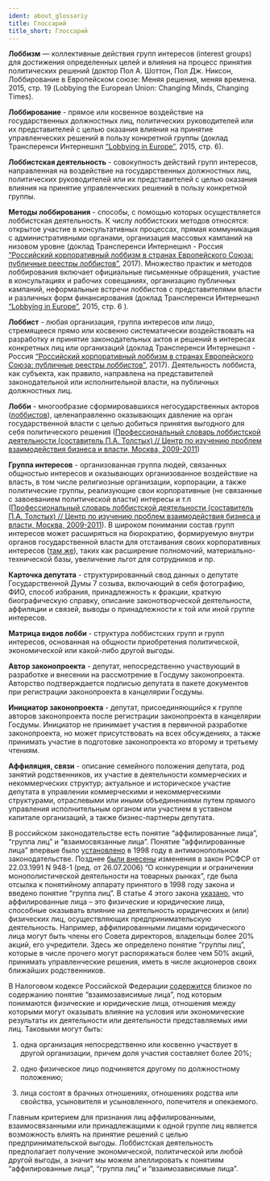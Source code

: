 ```yaml
---
ident: about_glossariy
title: Глоссарий
title_short: Глоссарий
---
```


**Лоббизм** — коллективные действия групп интересов (interest groups) для достижения определенных целей и влияния на процесс принятия политических решений (доктор Пол А. Шоттон, Пол Дж. Никсон, Лоббирование в Европейском союзе: Меняя решения, меняя времена. 2015, стр. 19 (Lobbying the European Union: Changing Minds, Changing Times).

**Лоббирование** - прямое или косвенное воздействие на государственных должностных лиц, политических руководителей или их представителей с целью оказания влияния на принятие управленческих решений в пользу конкретной группы (доклад Трансперенси Интернешнл [“Lobbying in Europe”](https://lobbying.transparency.org.ru/siloviki/files/2015_LobbyingInEurope_EN.pdf), 2015, стр. 6).

**Лоббистская деятельность** - совокупность действий групп интересов, направленная на воздействие на государственных должностных лиц, политических руководителей или их представителей с целью оказания влияния на принятие управленческих решений в пользу конкретной группы.

**Методы лоббирования** - способы, с помощью которых осуществляется лоббистская деятельность. К числу лоббистских методов относятся: открытое участие в консультативных процессах, прямая коммуникация с административными органами, организация массовых кампаний на низовом уровне (доклад Трансперенси Интернешнл - Россия [“Российский корпоративный лоббизм в странах Европейского Союза: публичные реестры лоббистов”](https://transparency.org.ru/special/lobbying/docs/report-ru.pdf), 2017). Множество практик и методов лоббирования включает официальные письменные обращения, участие в консультациях и рабочих совещаниях, организацию публичных кампаний, неформальные встречи лоббистов с представителями власти и различных форм финансирования (доклад Трансперенси Интернешнл [“Lobbying in Europe”](https://lobbying.transparency.org.ru/siloviki/files/2015_LobbyingInEurope_EN.pdf), 2015, стр. 6 ).

**Лоббист** - любая организация, группа интересов или лицо, стремящееся прямо или косвенно систематически воздействовать на разработку и принятие законодательных актов и решений в интересах конкретных лиц или организаций (доклад Трансперенси Интернешнл - Россия [“Российский корпоративный лоббизм в странах Европейского Союза: публичные реестры лоббистов”](https://transparency.org.ru/special/lobbying/docs/report-ru.pdf), 2017). Деятельность лоббиста, как субъекта, как правило, направлена на представителей законодательной или исполнительной власти, на публичных должностных лиц.

**Лобби** - многообразие сформировавшихся негосударственных акторов ([лоббистов](http://www.lobbying.ru/dictionary_word.php?id=7)), целенаправленно оказывающих давление на орган государственной власти с целью добиться принятия выгодного для себя политического решения ([Профессиональный словарь лоббистской деятельности (составитель П.А. Толстых) // Центр по изучению проблем взаимодействия бизнеса и власти, Москва, 2009-2011](http://www.lobbying.ru/dictionary_word.php?id=52))

**Группа интересов** - организованная группа людей, связанных общностью интересов и оказывающих организованное воздействие на власть, в том числе религиозные организации, корпорации, а также политические группы, реализующие свои корпоративные (не связанные с завоеванием политической власти) интересы и т.п ([Профессиональный словарь лоббистской деятельности (составитель П.А. Толстых) // Центр по изучению проблем взаимодействия бизнеса и власти, Москва, 2009-2011](http://lobbying.ru/dictionary_word.php?id=53)). В широком понимании состав групп интересов может расширяться на бюрократию, формируемую внутри органов государственной власти для отстаивания своих корпоративных интересов ([там же](http://lobbying.ru/dictionary_word.php?id=53)), таких как расширение полномочий, материально-технической базы, увеличение льгот для сотрудников и пр.

**Карточка депутата** - структурированный свод данных о депутате Государственной Думы 7 созыва, включающий в себя фотографию, ФИО, способ избрания, принадлежность к фракции, краткую биографическую справку, описание законотворческой деятельности, аффиляции и связей, выводы о принадлежности к той или иной группе интересов.

**Матрица видов лобби** - структура лоббистских групп и групп интересов, основанная на общности приобретения политической, экономической или какой-либо другой выгоды.

**Автор законопроекта** - депутат, непосредственно участвующий в разработке и внесении на рассмотрение в Госдуму законопроекта. Авторство подтверждается подписью депутата в пакете документов при регистрации законопроекта в канцелярии Госдумы.

**Инициатор законопроекта** - депутат, присоединяющийся к группе авторов законопроекта после регистрации законопроекта в канцелярии Госдумы. Инициатор не принимает участия в первичной разработке законопроекта, но может присутствовать на всех обсуждениях, а также принимать участие в подготовке законопроекта ко второму и третьему чтениям.

**Аффиляция, связи** - описание семейного положения депутата, род занятий родственников, их участие в деятельности коммерческих и некоммерческих структур; актуальное и историческое участие депутата в управлении коммерческими и некоммерческими структурами, отраслевыми или иными объединениями путем прямого управления исполнительным органом или участием в уставном капитале организаций, а также бизнес-партнеры депутата.

В российском законодательстве есть понятие “аффилированные лица”, “группа лиц” и “взаимосвязанные лица”. Понятие “аффилированные лица” впервые было [установлено](http://www.consultant.ru/document/cons_doc_LAW_18601/) в 1998 году в антимонопольном законодательстве. Позднее [были внесены](http://www.consultant.ru/document/cons_doc_LAW_51/) изменения в закон РСФСР от 22.03.1991 N 948-1 (ред. от 26.07.2006) “О конкуренции и ограничении монополистической деятельности на товарных рынках”, где была отсылка к понятийному аппарату принятого в 1998 году закона и введено понятие “группа лиц”. В статье 4 этого закона [указано](http://www.consultant.ru/document/cons_doc_LAW_51/932741089b4d76ab07c535e5835a98a88479b2e8/), что аффилированные лица – это физические и юридические лица, способные оказывать влияние на деятельность юридических и (или) физических лиц, осуществляющих предпринимательскую деятельность. Например, аффилированными лицами юридического лица могут быть члены его Совета директоров, владельцы более 20% акций, его учредители. Здесь же определено понятие “группы лиц”, которые в числе прочего могут распоряжаться более чем 50% акций, принимать управленческие решения, иметь в числе акционеров своих ближайших родственников.

В Налоговом кодексе Российской Федерации [содержится](http://www.consultant.ru/document/cons_doc_LAW_19671/a0ea7d40d76cbc19ff9f02894466791eceecfbe2/) близкое по содержанию понятие “взаимозависимые лица”, под которым понимаются физические и юридические лица, отношения между которыми могут оказывать влияние на условия или экономические результаты их деятельности или деятельности представляемых ими лиц. Таковыми могут быть:

1) одна организация непосредственно или косвенно участвует в другой организации, причем доля участия составляет более 20%;

2) одно физическое лицо подчиняется другому по должностному положению;

3) лица состоят в брачных отношениях, отношениях родства или свойства, усыновителя и усыновленного, попечителя и опекаемого.

Главным критерием для признания лиц аффилированными, взаимосвязанными или принадлежащими к одной группе лиц является возможность влиять на принятие решений с целью предпринимательской выгоды. Лоббистская деятельность предполагает получение экономической, политической или любой другой выгоды, а значит мы можем апеллировать к понятиям “аффилированные лица”, “группа лиц” и “взаимозависимые лица”.

